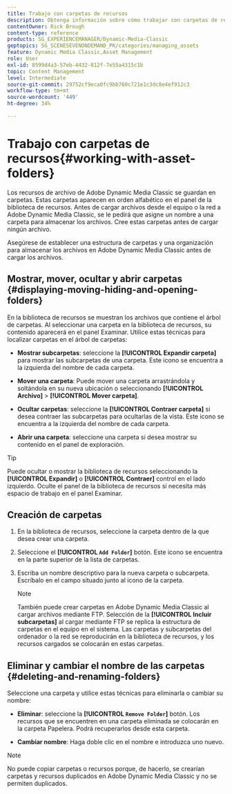 ```yaml
---
title: Trabajo con carpetas de recursos
description: Obtenga información sobre cómo trabajar con carpetas de recursos en Adobe Dynamic Media Classic.
contentOwner: Rick Brough
content-type: reference
products: SG_EXPERIENCEMANAGER/Dynamic-Media-Classic
geptopics: SG_SCENESEVENONDEMAND_PK/categories/managing_assets
feature: Dynamic Media Classic,Asset Management
role: User
exl-id: 8599d4a3-57eb-4432-812f-7e55a4315c1b
topic: Content Management
level: Intermediate
source-git-commit: 29752cf9eca0fc9bb760c721e1c3dc8e4ef912c3
workflow-type: tm+mt
source-wordcount: '449'
ht-degree: 34%

---
```


# Trabajo con carpetas de recursos{#working-with-asset-folders}

Los recursos de archivo de Adobe Dynamic Media Classic se guardan en carpetas. Estas carpetas aparecen en orden alfabético en el panel de la biblioteca de recursos. Antes de cargar archivos desde el equipo o la red a Adobe Dynamic Media Classic, se le pedirá que asigne un nombre a una carpeta para almacenar los archivos. Cree estas carpetas antes de cargar ningún archivo.

Asegúrese de establecer una estructura de carpetas y una organización para almacenar los archivos en Adobe Dynamic Media Classic antes de cargar los archivos.

## Mostrar, mover, ocultar y abrir carpetas {#displaying-moving-hiding-and-opening-folders}

En la biblioteca de recursos se muestran los archivos que contiene el árbol de carpetas. Al seleccionar una carpeta en la biblioteca de recursos, su contenido aparecerá en el panel Examinar. Utilice estas técnicas para localizar carpetas en el árbol de carpetas:

* **Mostrar subcarpetas**: seleccione la **[!UICONTROL Expandir carpeta]** para mostrar las subcarpetas de una carpeta. Este icono se encuentra a la izquierda del nombre de cada carpeta.

* **Mover una carpeta**: Puede mover una carpeta arrastrándola y soltándola en su nueva ubicación o seleccionando **[!UICONTROL Archivo]** > **[!UICONTROL Mover carpeta]**.

* **Ocultar carpetas**: seleccione la **[!UICONTROL Contraer carpeta]** si desea contraer las subcarpetas para ocultarlas de la vista. Este icono se encuentra a la izquierda del nombre de cada carpeta.

* **Abrir una carpeta**: seleccione una carpeta si desea mostrar su contenido en el panel de exploración.

>[!TIP]
>
>Puede ocultar o mostrar la biblioteca de recursos seleccionando la **[!UICONTROL Expandir]** o **[!UICONTROL Contraer]** control en el lado izquierdo. Oculte el panel de la biblioteca de recursos si necesita más espacio de trabajo en el panel Examinar.

## Creación de carpetas

1. En la biblioteca de recursos, seleccione la carpeta dentro de la que desea crear una carpeta.
1. Seleccione el **[!UICONTROL `Add Folder`]** botón. Este icono se encuentra en la parte superior de la lista de carpetas.
1. Escriba un nombre descriptivo para la nueva carpeta o subcarpeta. Escríbalo en el campo situado junto al icono de la carpeta.

   >[!NOTE]
   >
   >También puede crear carpetas en Adobe Dynamic Media Classic al cargar archivos mediante FTP. Selección de la **[!UICONTROL Incluir subcarpetas]** al cargar mediante FTP se replica la estructura de carpetas en el equipo en el sistema. Las carpetas y subcarpetas del ordenador o la red se reproducirán en la biblioteca de recursos, y los recursos cargados se colocarán en estas carpetas.

## Eliminar y cambiar el nombre de las carpetas {#deleting-and-renaming-folders}

Seleccione una carpeta y utilice estas técnicas para eliminarla o cambiar su nombre:

* **Eliminar**: seleccione la **[!UICONTROL `Remove Folder`]** botón. Los recursos que se encuentren en una carpeta eliminada se colocarán en la carpeta Papelera. Podrá recuperarlos desde esta carpeta.

* **Cambiar nombre**: Haga doble clic en el nombre e introduzca uno nuevo.

>[!NOTE]
>
>No puede copiar carpetas o recursos porque, de hacerlo, se crearían carpetas y recursos duplicados en Adobe Dynamic Media Classic y no se permiten duplicados.
